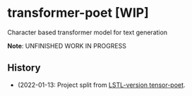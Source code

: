 # transformer-poet [WIP]

Character based transformer model for text generation

**Note**: UNFINISHED WORK IN PROGRESS

## History

* (2022-01-13: Project split from [LSTL-version tensor-poet](https://github.com/domschl/tensor-poet).
